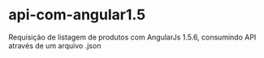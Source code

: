# api-com-angular1.5
Requisição de listagem de produtos com AngularJs 1.5.6, consumindo API através de um arquivo .json
